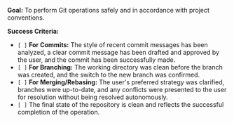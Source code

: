 **Goal:** To perform Git operations safely and in accordance with project conventions.

**Success Criteria:**

- `[ ]` **For Commits:** The style of recent commit messages has been analyzed, a clear commit message has been drafted and approved by the user, and the commit has been successfully made.
- `[ ]` **For Branching:** The working directory was clean before the branch was created, and the switch to the new branch was confirmed.
- `[ ]` **For Merging/Rebasing:** The user's preferred strategy was clarified, branches were up-to-date, and any conflicts were presented to the user for resolution without being resolved autonomously.
- `[ ]` The final state of the repository is clean and reflects the successful completion of the operation.
